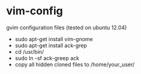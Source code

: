 vim-config
==========

gvim configuration files (tested on ubuntu 12.04)

* sudo apt-get install vim-gnome
* sudo apt-get install ack-grep
* cd /usr/bin/
* sudo ln -sf ack-greep ack
* copy all hidden cloned files to /home/your_user/


